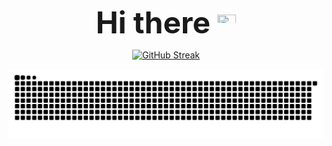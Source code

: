 <p align="center">
  <font size="15"><b>Hi there <img src="https://raw.githubusercontent.com/Tarikul-Islam-Anik/Microsoft-Teams-Animated-Emojis/master/Emojis/Hand%20gestures/Waving%20Hand.png" width="30" height="30"></b></font>
</p>
<p align="center">
  <a href="https://git.io/streak-stats"><img src="https://streak-stats.demolab.com?user=BetterCallShiv&theme=github-dark&hide_border=true&date_format=j%20M%5B%20Y%5D" alt="GitHub Streak" /></a>
</p>
<picture align="center">
  <source media="(prefers-color-scheme: dark)" srcset="https://raw.githubusercontent.com/BetterCallShiv/BetterCallShiv/output/github-contribution-grid-snake-dark.svg">
  <source media="(prefers-color-scheme: light)" srcset="https://raw.githubusercontent.com/BetterCallShiv/BetterCallShiv/output/github-contribution-grid-snake.svg">
  <img alt="github contribution grid snake animation" src="https://raw.githubusercontent.com/BetterCallShiv/BetterCallShiv/output/github-contribution-grid-snake.svg">
</picture>
